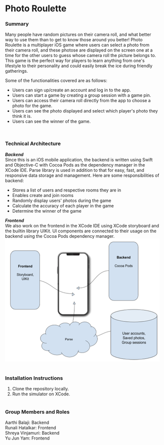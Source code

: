 # Photo Roulette

### Summary
Many people have random pictures on their camera roll, and what better way to use them than to get to know those around you better! Photo Roulette is a multiplayer iOS game where users can select a photo from their camera roll, and these photose are displayed on the
screen one at a time for the other users to guess whose camera roll the picture belongs to. This game is the perfect way for players to learn anything 
from one's lifestyle to their personality and could easily break the ice during friendly gatherings.

Some of the functionalities covered are as follows:
<ul>
  <li>Users can sign up/create an account and log in to the app.</li>
  <li>Users can start a game by creating a group session with a game pin.</li>
  <li>Users can access their camera roll directly from the app to choose a photo for the game.</li>
  <li>Users can see the photo displayed and select which player's photo they think it is.</li>
  <li>Users can see the winner of the game.</li>
</ul>
<br>

### Technical Architecture
**<em>Backend</em>** <br>
Since this is an iOS mobile application, the backend is written using Swift and Objective-C with Cocoa Pods as the dependency manager in the XCode IDE. Parse library is used in addition to that for easy, fast, and responsive data storage and management. Here are some responsibilities of backend:
<ul>
  <li>Stores a list of users and respective rooms they are in</li>
  <li>Enables create and join rooms</li>
  <li>Randomly display users' photos during the game</li>
  <li>Calculate the accuracy of each player in the game</li>
  <li>Determine the winner of the game</li>
 </ul>

**<em>Frontend</em>** <br>
We also work on the frontend in the XCode IDE using XCode storyboard and the builtin library UIKit. UI components are connected to their usage on the backend using the Cocoa Pods dependency manager.
![Technical Architecture Diagram](/assets/tech.png)
<br><br>

### Installation Instructions
1. Clone the repository locally.
2. Run the simulator on XCode.
<br><br>

### Group Members and Roles
Aarthi Balaji: Backend <br>
Runali Hatalkar: Frontend <br>
Shreya Vinjamuri: Backend <br>
Yu Jun Yam: Frontend
